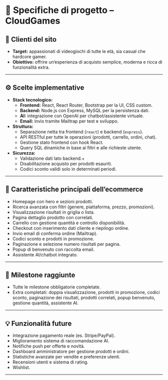 
# 📄 Specifiche di progetto – CloudGames

## 👥 Clienti del sito

- **Target:** appassionati di videogiochi di tutte le età, sia casual che hardcore gamer.
- **Obiettivo:** offrire un’esperienza di acquisto semplice, moderna e ricca di funzionalità extra.

---

## ⚙️ Scelte implementative

- **Stack tecnologico:**  
  - **Frontend:** React, React Router, Bootstrap per la UI, CSS custom.
  - **Backend:** Node.js con Express, MySQL per la persistenza dati.
  - **AI:** integrazione con OpenAI per chatbot/assistente virtuale.
  - **Email:** invio tramite Mailtrap per test e sviluppo.
- **Struttura:**  
  - Separazione netta tra frontend (`react`) e backend (`express`).
  - API RESTful per tutte le operazioni (prodotti, carrello, ordini, chat).
  - Gestione stato frontend con hook React.
  - Query SQL dinamiche in base ai filtri e alle richieste utente.
- **Sicurezza:**  
  - Validazione dati lato backend.+
  - Disabilitazione acquisto per prodotti esauriti.
  - Codici sconto validi solo in determinati periodi.

---

## 🛒 Caratteristiche principali dell’ecommerce

- Homepage con hero e sezioni prodotti.
- Ricerca avanzata con filtri (genere, piattaforma, prezzo, promozioni).
- Visualizzazione risultati in griglia o lista.
- Pagina dettaglio prodotto con correlati.
- Carrello con gestione quantità e controllo disponibilità.
- Checkout con inserimento dati cliente e riepilogo ordine.
- Invio email di conferma ordine (Mailtrap).
- Codici sconto e prodotti in promozione.
- Paginazione e selezione numero risultati per pagina.
- Popup di benvenuto con raccolta email.
- Assistente AI/chatbot integrato.

---

## 🚩 Milestone raggiunte

- Tutte le milestone obbligatorie completate.
- Extra completati: doppia visualizzazione, prodotti in promozione, codici sconto, paginazione dei risultati, prodotti correlati, popup benvenuto, gestione quantità, assistente AI.

---

## 💡 Funzionalità future

- Integrazione pagamento reale (es. Stripe/PayPal).
- Miglioramento sistema di raccomandazione AI.
- Notifiche push per offerte e novità.
- Dashboard amministratore per gestione prodotti e ordini.
- Statistiche avanzate per vendite e preferenze utenti.
- Recensioni utenti e sistema di rating.
- Wishlist.

---
